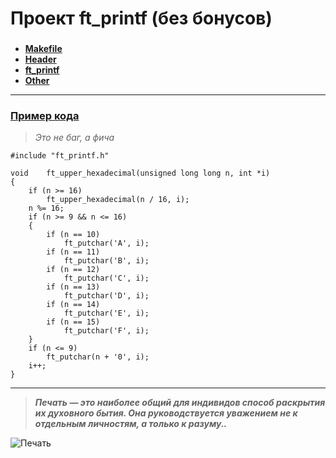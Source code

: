 # Проект ft_printf (без бонусов)

### 
* [**Makefile**](https://github.com/i-galimov/ft_printf/blob/main/printf/Makefile)
* [**Header**](https://github.com/i-galimov/ft_printf/blob/main/printf/ft_printf.h)
* [**ft_printf**](https://github.com/i-galimov/ft_printf/blob/main/printf/ft_printf.c)
* [**Other**](https://github.com/i-galimov/ft_printf/tree/main/printf)
---
### [Пример кода](https://github.com/i-galimov/ft_printf/blob/main/printf/ft_upper_hexadecimal.c) 
> *Это не баг, а фича*
```
#include "ft_printf.h"

void	ft_upper_hexadecimal(unsigned long long n, int *i)
{
	if (n >= 16)
		ft_upper_hexadecimal(n / 16, i);
	n %= 16;
	if (n >= 9 && n <= 16)
	{
		if (n == 10)
			ft_putchar('A', i);
		if (n == 11)
			ft_putchar('B', i);
		if (n == 12)
			ft_putchar('C', i);
		if (n == 13)
			ft_putchar('D', i);
		if (n == 14)
			ft_putchar('E', i);
		if (n == 15)
			ft_putchar('F', i);
	}
	if (n <= 9)
		ft_putchar(n + '0', i);
	i++;
}
```
********
> ***Печать — это наиболее общий для индивидов способ раскрытия их духовного бытия. Она руководствуется уважением не к отдельным личностям, а только к разуму..***
> 
![Печать](http://portulan.ru/wp-content/uploads/2016/08/maxresdefault.jpg)
